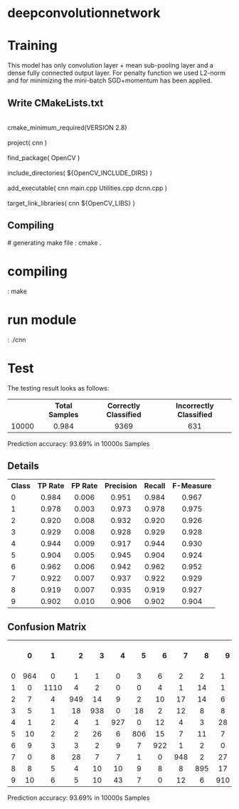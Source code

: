 # deepconvolutionnetwork

<h1>Training</h1> 
This model has only convolution layer + mean sub-pooling layer and a dense fully connected output layer.
For penalty function we used L2-norm and for minimizing the mini-batch SGD+momentum has been applied.


<h2>Write CMakeLists.txt</h2>

<br>cmake_minimum_required(VERSION 2.8)</br>
<br>project( cnn )</br>
<br>find_package( OpenCV )</br>
<br>include_directories( ${OpenCV_INCLUDE_DIRS} )</br>
<br>add_executable( cnn main.cpp Utilities.cpp dcnn.cpp )</br>
<br>target_link_libraries( cnn ${OpenCV_LIBS} )</br>

<h2>Compiling</h2>
# generating make file
: cmake .

# compiling
: make

# run module
: ./cnn


<h1>Test</h1>
The testing result looks as follows:


<table>
  <tbody>
    <tr>
	<th align="center"><th align="center">Total Samples </th></th>
	<th align="center">Correctly Classified</th>
	<th align="center">Incorrectly Classified</th>
    </tr>
    <tr>
      <td>10000</td>
      <td align="center">0.984</td>
      <td align="center">9369</td>
      <td align="center">631</td>
    </tr>
  </tbody>
</table>
Prediction accuracy: 93.69% in 10000s Samples

<h2>Details</h2>
<table>
  <tbody>
    <tr>
      <th>Class</th>
      <th align="center">TP Rate</th>
      <th align="right">FP Rate</th>
      <th align="right">Precision</th>
      <th align="right">Recall</th>
      <th align="right">F-Measure</th>
    </tr>
    <tr>
      <td>0</td>
      <td align="center">0.984</td>
      <td align="center">0.006</td>
      <td align="center">0.951</td>
      <td align="center">0.984</td>
      <td align="center">0.967</td>
    </tr>
    <tr>
      <td>1</td>
      <td align="center">0.978</td>
      <td align="center">0.003</td>
      <td align="center">0.973</td>
      <td align="center">0.978</td>
      <td align="center">0.975</td>
    </tr>
    <tr>
      <td>2</td>
      <td align="center">0.920</td>
      <td align="center">0.008</td>
      <td align="center">0.932</td>
      <td align="center">0.920</td>
      <td align="center">0.926</td>
    </tr>
    <tr>
      <td>3</td>
      <td align="center">0.929</td>
      <td align="center">0.008</td>
      <td align="center">0.928</td>
      <td align="center">0.929</td>
      <td align="center">0.928</td>
    </tr>
    <tr>
      <td>4</td>
      <td align="center">0.944</td>
      <td align="center">0.009</td>
      <td align="center">0.917</td>
      <td align="center">0.944</td>
      <td align="center">0.930</td>
    </tr>
    <tr>
      <td>5</td>
      <td align="center">0.904</td>
      <td align="center">0.005</td>
      <td align="center">0.945</td>
      <td align="center">0.904</td>
      <td align="center">0.924</td>
    </tr>
    <tr>
      <td>6</td>
      <td align="center">0.962</td>
      <td align="center">0.006</td>
      <td align="center">0.942</td>
      <td align="center">0.962</td>
      <td align="center">0.952</td>
    </tr>
    <tr>
      <td>7</td>
      <td align="center">0.922</td>
      <td align="center">0.007</td>
      <td align="center">0.937</td>
      <td align="center">0.922</td>
      <td align="center">0.929</td>
    </tr>
    <tr>
      <td>8</td>
      <td align="center">0.919</td>
      <td align="center">0.007</td>
      <td align="center">0.935</td>
      <td align="center">0.919</td>
      <td align="center">0.927</td>
    </tr>
    <tr>
      <td>9</td>
      <td align="center">0.902 </td>
      <td align="center">0.010</td>
      <td align="center">0.906</td>
      <td align="center">0.902</td>
      <td align="center">0.904</td>
    </tr>
  </tbody>
</table>

<h2>Confusion Matrix</h2>
<table>
  <tbody>
    <tr>
      <th></th>
      <th>0</th>
      <th align="center">1</th>
      <th align="right">2</th>
      <th align="right">3</th>
      <th align="right">4</th>
      <th align="right">5</th>
      <th align="right">6</th>
      <th align="right">7</th>
      <th align="right">8</th>
      <th align="right">9</th>
      <th align="right"><---Labeled as</th>
    </tr>
    <tr>
      <td>0</td>
      <td align="center">964</td>
      <td align="center">0</td>
      <td align="center">1</td>
      <td align="center">1</td>
      <td align="center">0</td>
      <td align="center">3</td>
      <td align="center">6</td>
      <td align="center">2</td>
      <td align="center">2</td>
      <td align="center">1</td>
      <td align="center">980</td>
    </tr>
    <tr>
      <td>1</td>
      <td align="center">0</td>
      <td align="center">1110</td>
      <td align="center">4</td>
      <td align="center">2</td>
      <td align="center">0</td>
      <td align="center">0</td>
      <td align="center">4</td>
      <td align="center">1</td>
      <td align="center">14</td>
      <td align="center">1</td>
      <td align="center">1135</td>
    </tr>
    <tr>
      <td>2</td>
      <td align="center">7</td>
      <td align="center">4</td>
      <td align="center">949</td>
      <td align="center">14</td>
      <td align="center">9</td>
      <td align="center">2</td>
      <td align="center">10</td>
      <td align="center">17</td>
      <td align="center">14</td>
      <td align="center">6</td>
      <td align="center">1032</td>
    </tr>
    <tr>
      <td>3</td>
      <td align="center">5</td>
      <td align="center">1</td>
      <td align="center">18</td>
      <td align="center">938</td>
      <td align="center">0</td>
      <td align="center">18</td>
      <td align="center">2</td>
      <td align="center">12</td>
      <td align="center">8</td>
      <td align="center">8</td>
      <td align="center">1010</td>
    </tr>
    <tr>
      <td>4</td>
      <td align="center">1</td>
      <td align="center">2</td>
      <td align="center">4</td>
      <td align="center">1</td>
      <td align="center">927</td>
      <td align="center">0</td>
      <td align="center">12</td>
      <td align="center">4</td>
      <td align="center">3</td>
      <td align="center">28</td>
      <td align="center">982</td>
    </tr>
    <tr>
      <td>5</td>
      <td align="center">10</td>
      <td align="center">2</td>
      <td align="center">2</td>
      <td align="center">26</td>
      <td align="center">6</td>
      <td align="center">806</td>
      <td align="center">15</td>
      <td align="center">7</td>
      <td align="center">11</td>
      <td align="center">7</td>
      <td align="center">982</td>
    </tr>
    <tr>
      <td>6</td>
      <td align="center">9</td>
      <td align="center">3</td>
      <td align="center">3</td>
      <td align="center">2</td>
      <td align="center">9</td>
      <td align="center">7</td>
      <td align="center">922</td>
      <td align="center">1</td>
      <td align="center">2</td>
      <td align="center">0</td>
      <td align="center">958</td>
    </tr>
    <tr>
      <td>7</td>
      <td align="center">0</td>
      <td align="center">8</td>
      <td align="center">28</td>
      <td align="center">7</td>
      <td align="center">7</td>
      <td align="center">1</td>
      <td align="center">0</td>
      <td align="center">948</td>
      <td align="center">2</td>
      <td align="center">27</td>
      <td align="center">1028</td>
    </tr>
    <tr>
      <td>8</td>
      <td align="center">8</td>
      <td align="center">5</td>
      <td align="center">4</td>
      <td align="center">10</td>
      <td align="center">10</td>
      <td align="center">9</td>
      <td align="center">8</td>
      <td align="center">8</td>
      <td align="center">895</td>
      <td align="center">17</td>
      <td align="center">974</td>
    </tr>
    <tr>
      <td>9</td>
      <td align="center">10</td>
      <td align="center">6</td>
      <td align="center">5</td>
      <td align="center">10</td>
      <td align="center">43</td>
      <td align="center">7</td>
      <td align="center">0</td>
      <td align="center">12</td>
      <td align="center">6</td>
      <td align="center">910</td>
      <td align="center">1009</td>
    </tr>
  </tbody>
</table>









Prediction accuracy: 93.69% in 10000s Samples
